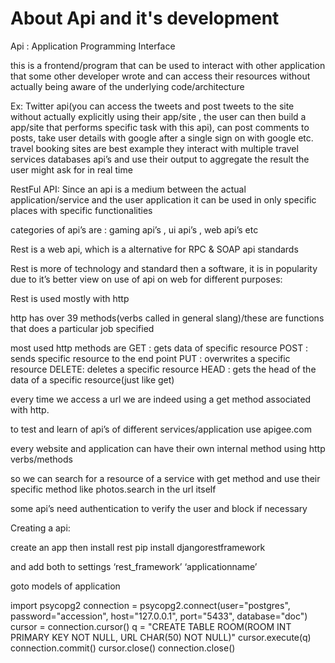 # About Api and it's development

Api :
Application Programming Interface

this is a frontend/program that can be used to interact with other application that some other developer wrote and can access their resources without actually being aware of the underlying code/architecture

Ex: Twitter api(you can access the tweets and post tweets to the site without actually explicitly using their app/site , the user can then build a app/site that performs specific task with this api), can post comments to posts, take user details with google after a single sign on with google etc.
travel booking sites are best example they interact with multiple travel services databases api’s and use their output to aggregate the result the user might ask for in real time




RestFul API:
Since an api is a medium between the actual application/service and the user application it can be used in only specific places with specific functionalities 

categories of api’s are :
gaming api’s , ui api’s , web api’s etc

Rest is a web api, which is a alternative for RPC & SOAP api standards

Rest is more of technology and standard then a software, it is in popularity due to it’s better view on use of api on web for different purposes:


Rest is used mostly with http

http has over 39 methods(verbs called in general slang)/these are functions that does a particular job specified 


most used http methods are
GET	: gets data of specific resource
POST 	: sends specific resource to the end point
PUT	: overwrites a specific resource
DELETE: deletes a specific resource
HEAD	: gets the head of the data of a specific resource(just like get)


every time we access a url we are indeed using a get method associated with http.

to test and learn of api’s of different services/application use apigee.com


every website and application can have their own internal method using http verbs/methods

so we can search for a resource of a service with get method and use their specific method like photos.search in the url itself 


some api’s need authentication to verify the user and block if necessary




Creating a api:

create an app 
then install rest
pip install djangorestframework

and add both  to settings
‘rest_framework’
‘applicationname’

goto models of application 


import psycopg2
connection = psycopg2.connect(user="postgres", password="accession", host="127.0.0.1", port="5433", database="doc")
cursor = connection.cursor()
q = "CREATE TABLE ROOM(ROOM INT PRIMARY KEY NOT NULL, URL CHAR(50) NOT NULL)"
cursor.execute(q)
connection.commit()
cursor.close()
connection.close()
